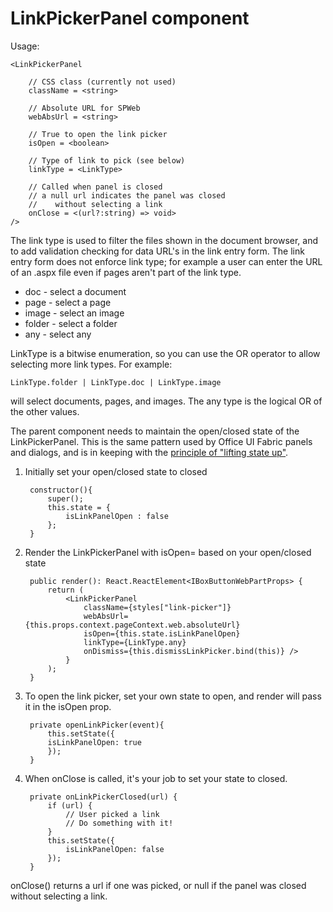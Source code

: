 # LinkPickerPanel component

Usage:

    <LinkPickerPanel

        // CSS class (currently not used)
        className = <string>

        // Absolute URL for SPWeb
        webAbsUrl = <string>

        // True to open the link picker
        isOpen = <boolean>

        // Type of link to pick (see below)
        linkType = <LinkType>

        // Called when panel is closed
        // a null url indicates the panel was closed
        //    without selecting a link
        onClose = <(url?:string) => void>
    />

The link type is used to filter the files shown in the document browser, and to add
validation checking for data URL's in the link entry form. The link entry form does not enforce link type; for example a user can enter the URL of an .aspx file even if pages aren't part of the link type.

 * doc - select a document
 * page - select a page
 * image - select an image
 * folder - select a folder
 * any - select any

LinkType is a bitwise enumeration, so you can use the OR operator to allow selecting more link types. For example:

    LinkType.folder | LinkType.doc | LinkType.image

will select documents, pages, and images. The any type is the logical OR of the other values.

The parent component needs to maintain the open/closed state of the LinkPickerPanel.
This is the same pattern used by Office UI Fabric panels and dialogs, and is in keeping with the [principle of "lifting state up"](https://facebook.github.io/react/docs/lifting-state-up.html).

1. Initially set your open/closed state to closed

        constructor(){
            super();
            this.state = {
                isLinkPanelOpen : false
            };
        }


2. Render the LinkPickerPanel with isOpen= based on your open/closed state

        public render(): React.ReactElement<IBoxButtonWebPartProps> {
            return (
                <LinkPickerPanel
                    className={styles["link-picker"]}
                    webAbsUrl={this.props.context.pageContext.web.absoluteUrl}
                    isOpen={this.state.isLinkPanelOpen}
                    linkType={LinkType.any}
                    onDismiss={this.dismissLinkPicker.bind(this)} />
                }
            );
        }

3. To open the link picker, set your own state to open, and render will pass it in the isOpen prop.

        private openLinkPicker(event){
            this.setState({
            isLinkPanelOpen: true
            });
        }


4. When onClose is called, it's your job to set your state to closed.

        private onLinkPickerClosed(url) {
            if (url) {
                // User picked a link
                // Do something with it!
            }
            this.setState({
                isLinkPanelOpen: false
            });
        }


onClose() returns a url if one was picked, or null if the panel was closed without selecting a link.

